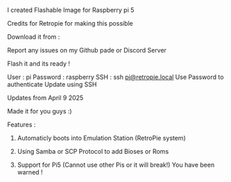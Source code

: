 I created Flashable Image for Raspberry pi 5

Credits for Retropie for making this possible

Download it from : 

Report any issues on my Github pade or Discord Server


Flash it and its ready !


User : pi Password : raspberry
SSH : ssh pi@retropie.local
Use Password to authenticate
Update using SSH

Updates from April 9 2025

Made it for you guys :)

Features :

1. Automaticly boots into Emulation Station (RetroPie system)

2. Using Samba or SCP Protocol to add Bioses or Roms

3. Support for Pi5 (Cannot use other Pis or it will break!) You have been warned !
